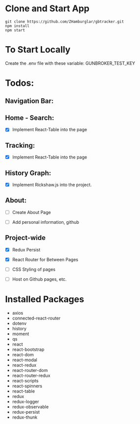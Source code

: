 # Clone and Start App

```git
git clone https://github.com/ZHamburglar/gbtracker.git
npm install
npm start
```

# To Start Locally
Create the .env file with these variable:
GUNBROKER_TEST_KEY

# Todos:

## Navigation Bar:

## Home - Search:

- [x] Implement React-Table into the page


## Tracking:

- [x] Implement React-Table into the page

## History Graph:

- [x] Implement Rickshaw.js into the project.


## About:

- [ ] Create About Page

- [ ] Add personal information, github

## Project-wide

- [x] Redux Persist

- [x] React Router for Between Pages

- [ ] CSS Styling of pages

- [ ] Host on Github pages, etc.

# Installed Packages
- axios
- connected-react-router
- dotenv
- history
- moment 
- qs
- react
- react-bootstrap
- react-dom
- react-modal
- react-redux 
- react-router-dom
- react-router-redux
- react-scripts
- react-spinners
- react-table
- redux
- redux-logger
- redux-observable
- redux-persist
- redux-thunk
